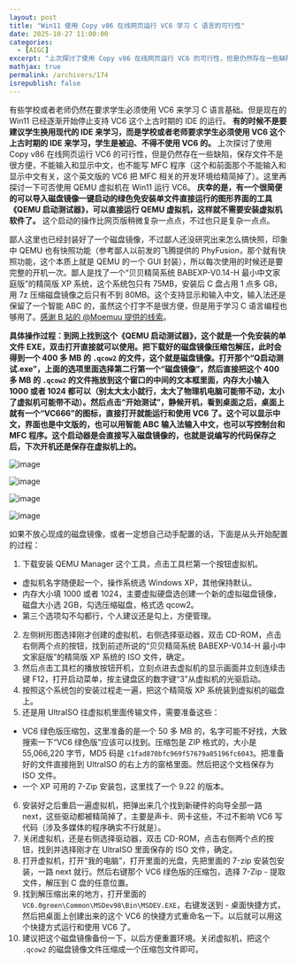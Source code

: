 ```yaml
---
layout: post
title: "Win11 使用 Copy v86 在线网页运行 VC6 学习 C 语言的可行性"
date: 2025-10-27 11:00:00
categories: 
  - [AIGC]
excerpt: "上次探讨了使用 Copy v86 在线网页运行 VC6 的可行性，但是仍然存在一些缺陷，保存文件不是很方便，不能输入和显示中文，也不能写 MFC 程序（这个和前面那个不能输入和显示中文有关，这个英文版的 VC6 把 MFC 相关的开发环境给精简掉了）。这里再探讨一下可否使用 QEMU 虚拟机在 Win11 运行 VC6。 庆幸的是，有一个很简便的可以导入磁盘镜像一键启动的绿色免安装单文件直接运行的图形界面的工具《QEMU 启动测试器》，可以直接运行 QEMU 虚拟机，这样就不需要安装虚拟机软件了。这个启动的操作比网页版稍微复杂一点点，不过也只是复杂一点点。"
mathjax: true
permalink: /archivers/174
isrepublish: false
---
```


有些学校或者老师仍然在要求学生必须使用 VC6 来学习 C 语言基础。但是现在的 Win11 已经逐渐开始停止支持 VC6 这个上古时期的 IDE 的运行。 **有的时候不是要建议学生换用现代的 IDE 来学习，而是学校或者老师要求学生必须使用 VC6 这个上古时期的 IDE 来学习，学生是被迫、不得不使用 VC6 的。** 上次探讨了使用 Copy v86 在线网页运行 VC6 的可行性，但是仍然存在一些缺陷，保存文件不是很方便，不能输入和显示中文，也不能写 MFC 程序（这个和前面那个不能输入和显示中文有关，这个英文版的 VC6 把 MFC 相关的开发环境给精简掉了）。这里再探讨一下可否使用 QEMU 虚拟机在 Win11 运行 VC6。 **庆幸的是，有一个很简便的可以导入磁盘镜像一键启动的绿色免安装单文件直接运行的图形界面的工具《QEMU 启动测试器》，可以直接运行 QEMU 虚拟机，这样就不需要安装虚拟机软件了。** 这个启动的操作比网页版稍微复杂一点点，不过也只是复杂一点点。

鄙人这里也已经封装好了一个磁盘镜像，不过鄙人还没研究出来怎么搞快照，印象中 QEMU 也有快照功能（参考鄙人以前发的飞腾提供的 PhyFusion，那个就有快照功能，这个本质上就是 QEMU 的一个 GUI 封装），所以每次使用的时候还是要完整的开机一次。鄙人是找了一个“贝贝精简系统 BABEXP-V0.14-H 最小中文家庭版”的精简版 XP 系统，这个系统包只有 75MB，安装后 C 盘占用 1 点多 GB，用 7z 压缩磁盘镜像之后只有不到 80MB。这个支持显示和输入中文，输入法还是保留了一个智能 ABC 的，虽然这个打字不是很方便，但是用于学习 C 语言编程也够用了。[感谢 B 站的 @Moemuu 提供的线索](https://www.bilibili.com/video/BV1184y1F7B2/)。

**具体操作过程：到网上找到这个《QEMU 启动测试器》，这个就是一个免安装的单文件 EXE，双击打开直接就可以使用。把下载好的磁盘镜像压缩包解压，此时会得到一个 400 多 MB 的 ```.qcow2``` 的文件，这个就是磁盘镜像。打开那个“Q启动测试.exe”，上面的选项里面选择第二行第一个“磁盘镜像”，然后直接把这个 400 多 MB 的 ```.qcow2``` 的文件拖放到这个窗口的中间的文本框里面，内存大小输入 1000 或者 1024 都可以（别太大太小就行，太大了物理机电脑可能带不动，太小了虚拟机可能带不动）。然后点击“开始测试”，静候开机，看到桌面之后，桌面上就有一个“VC666”的图标，直接打开就能运行和使用 VC6 了。这个可以显示中文，界面也是中文版的，也可以用智能 ABC 输入法输入中文，也可以写控制台和 MFC 程序。这个启动器是会直接写入磁盘镜像的，也就是说编写的代码保存之后，下次开机还是保存在虚拟机上的。**

![image](https://images.weserv.nl/?url=https://img2024.cnblogs.com/blog/2259503/202510/2259503-20251027174803301-1377498548.png)

![image](https://images.weserv.nl/?url=https://img2024.cnblogs.com/blog/2259503/202510/2259503-20251027174814292-1229761202.png)

![image](https://images.weserv.nl/?url=https://img2024.cnblogs.com/blog/2259503/202510/2259503-20251027174823741-53834603.png)

![image](https://images.weserv.nl/?url=https://img2024.cnblogs.com/blog/2259503/202510/2259503-20251027174847129-2086274837.png)

如果不放心现成的磁盘镜像，或者一定想自己动手配置的话，下面是从头开始配置的过程：

1. 下载安装 QEMU Manager 这个工具，点击工具栏第一个按钮虚拟机。
  - 虚拟机名字随便起一个，操作系统选 Windows XP，其他保持默认。
  - 内存大小填 1000 或者 1024，主要虚拟硬盘选创建一个新的虚拟磁盘镜像，磁盘大小选 2GB，勾选压缩磁盘，格式选 qcow2。
  - 第三个选项勾不勾都行，个人建议还是勾上，方便管理。
2. 左侧树形图选择刚才创建的虚拟机，右侧选择驱动器，双击 CD-ROM，点击右侧两个点的按钮，找到前述所说的“贝贝精简系统 BABEXP-V0.14-H 最小中文家庭版”的精简版 XP 系统的 ISO 文件，确定。
3. 然后点击工具栏的播放按钮开机，立刻点进去虚拟机的显示画面并立刻连续击键 F12，打开启动菜单，按主键盘区的数字键“3”从虚拟机的光驱启动。
4. 按照这个系统包的安装过程走一遍，把这个精简版 XP 系统装到虚拟机的磁盘上。
5. 还是用 UltraISO 往虚拟机里面传输文件，需要准备这些：
  - VC6 绿色版压缩包，这里准备的是一个 50 多 MB 的，名字可能不好找，大致搜索一下“VC6 绿色版”应该可以找到。压缩包是 ZIP 格式的，大小是 55,066,220 字节，MD5 码是 ```c1fad870bfc969f57679a85196fc6043```。把准备好的文件直接拖到 UltraISO 的右上方的窗格里面。然后把这个文档保存为 ISO 文件。
  - 一个 XP 可用的 7-Zip 安装包，这里找了一个 9.22 的版本。
6. 安装好之后重启一遍虚拟机，把弹出来几个找到新硬件的向导全部一路 next，这些驱动都被精简掉了，主要是声卡、网卡这些，不过不影响 VC6 写代码（涉及多媒体的程序确实不行就是）。
7. 关闭虚拟机，还是右侧选择驱动器，双击 CD-ROM，点击右侧两个点的按钮，找到并选择刚才在 UltraISO 里面保存的 ISO 文件，确定。
8. 打开虚拟机，打开“我的电脑”，打开里面的光盘，先把里面的 7-zip 安装包安装，一路 next 就行。然后右键那个 VC6 绿色版的压缩包，选择 7-Zip - 提取文件，解压到 C 盘的任意位置。
9. 找到解压缩出来的地方，打开里面的 ```VC6.0green\Common\MSDev98\Bin\MSDEV.EXE```，右键发送到 - 桌面快捷方式，然后把桌面上创建出来的这个 VC6 的快捷方式重命名一下。以后就可以用这个快捷方式运行和使用 VC6 了。
10. 建议把这个磁盘镜像备份一下，以后方便重置环境。关闭虚拟机，把这个 ```.qcow2``` 的磁盘镜像文件压缩成一个压缩包文件即可。
